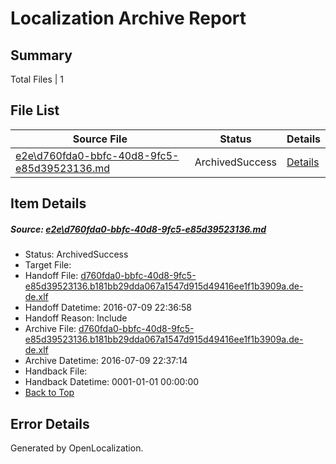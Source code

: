 # <a name='report-top'></a> Localization Archive Report

## Summary
 Total Files | 1

## File List
 Source File | Status | Details 
 ----------- | ------ | ------- 
 [e2e\d760fda0-bbfc-40d8-9fc5-e85d39523136.md](https://github.com/OpenLocalizationTestOrg/oltest/blob/d82469d3855390cf0f2efae68d570062bb7e77c5/e2e/d760fda0-bbfc-40d8-9fc5-e85d39523136.md) | ArchivedSuccess | [Details](#81af1e6dfdab2737757b488e7b269ba74397f68f1)

## Item Details
##### <a name='81af1e6dfdab2737757b488e7b269ba74397f68f1'></a> Source: [e2e\d760fda0-bbfc-40d8-9fc5-e85d39523136.md](https://github.com/OpenLocalizationTestOrg/oltest/blob/d82469d3855390cf0f2efae68d570062bb7e77c5/e2e/d760fda0-bbfc-40d8-9fc5-e85d39523136.md)
* Status: ArchivedSuccess
* Target File: 
* Handoff File: [d760fda0-bbfc-40d8-9fc5-e85d39523136.b181bb29dda067a1547d915d49416ee1f1b3909a.de-de.xlf](https://github.com/OpenLocalizationTestOrg/olhandoff-e2e/blob/0e137ac9c5592a653998ae3b4ae793d11c2ca27a/ol-handoff/OpenLocalizationTestOrg/oltest-dede-fly/ci/ht/d760fda0-bbfc-40d8-9fc5-e85d39523136.b181bb29dda067a1547d915d49416ee1f1b3909a.de-de.xlf)
* Handoff Datetime: 2016-07-09 22:36:58
* Handoff Reason: Include
* Archive File: [d760fda0-bbfc-40d8-9fc5-e85d39523136.b181bb29dda067a1547d915d49416ee1f1b3909a.de-de.xlf](https://github.com/OpenLocalizationTestOrg/olhandoff-e2e/blob/cc62f78e0dc515ec62a282c3072e4d4c0a3f7736/ol-archive/OpenLocalizationTestOrg/oltest-dede-fly/ci/ht/d760fda0-bbfc-40d8-9fc5-e85d39523136.b181bb29dda067a1547d915d49416ee1f1b3909a.de-de.xlf)
* Archive Datetime: 2016-07-09 22:37:14
* Handback File: 
* Handback Datetime: 0001-01-01 00:00:00
* [Back to Top](#report-top)


## Error Details

Generated by OpenLocalization.
